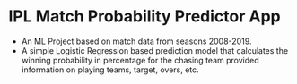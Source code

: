 # IPL Match Probability Predictor App 
* An ML Project based on match data from seasons 2008-2019.
* A simple Logistic Regression based prediction model that calculates 
the winning probability in percentage for the chasing 
team provided information on playing teams, target, overs, etc.
